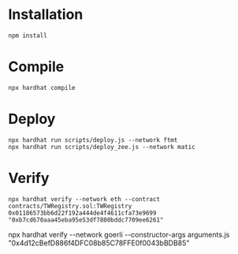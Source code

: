 # Installation

```shell
npm install
```

# Compile
```shell
npx hardhat compile
```

# Deploy
```shell
npx hardhat run scripts/deploy.js --network ftmt
npx hardhat run scripts/deploy_zee.js --network matic
```

# Verify
```shell 
npx hardhat verify --network eth --contract contracts/TWRegistry.sol:TWRegistry 0x01186573bb6d22f192a444de4f4611cfa73e9699 "0xb7cd670aaa45eba95e53df7800bddc7709ee6261" 
```


npx hardhat verify --network goerli --constructor-args arguments.js "0x4d12cBefD886f4DFC08b85C78FFE0f0043bBDB85"